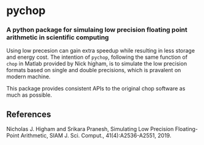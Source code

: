 # pychop

### A python package for simulaing low precision floating point arithmetic in scientific computing

Using low precesion can gain extra speedup while resulting in less storage and energy cost.  The intention of ``pychop``, following the same function of ``chop`` in Matlab provided by Nick higham, is to simulate the low precision formats based on single and double precisions, which is pravalent on modern machine. 

This package provides consistent APIs to the original chop software as much as possible.   

## References

Nicholas J. Higham and Srikara Pranesh, Simulating Low Precision Floating-Point Arithmetic, SIAM J. Sci. Comput., 41(4):A2536-A2551, 2019.
